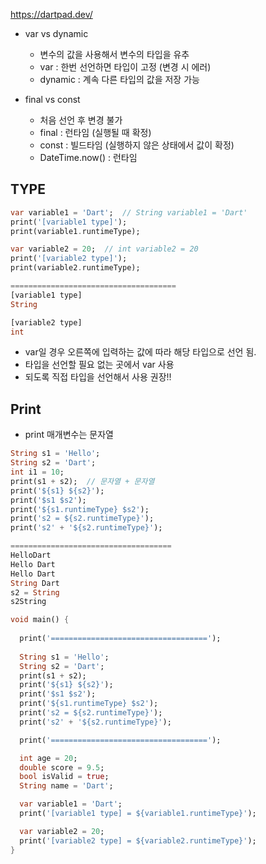 
https://dartpad.dev/


- var vs dynamic
	- 변수의 값을 사용해서 변수의 타입을 유추
	- var : 한번 선언하면 타입이 고정 (변경 시 에러)
	- dynamic : 계속 다른 타입의 값을 저장 가능

- final vs const
	- 처음 선언 후 변경 불가
	- final : 런타임 (실행될 때 확정)
	- const : 빌드타임 (실행하지 않은 상태에서 값이 확정)
	- DateTime.now() : 런타임

## TYPE
```Dart
var variable1 = 'Dart';  // String variable1 = 'Dart'
print('[variable1 type]');
print(variable1.runtimeType);

var variable2 = 20;  // int variable2 = 20
print('[variable2 type]');
print(variable2.runtimeType);

=====================================
[variable1 type]
String

[variable2 type]
int
```

- var일 경우 오른쪽에 입력하는 값에 따라 해당 타입으로 선언 됨.
- 타입을 선언할 필요 없는 곳에서 var 사용
- 되도록 직접 타입을 선언해서 사용 권장!!

## Print
- print 매개변수는 문자열
```Dart
String s1 = 'Hello';
String s2 = 'Dart';
int i1 = 10;
print(s1 + s2);  // 문자열 + 문자열
print('${s1} ${s2}');  
print('$s1 $s2');
print('${s1.runtimeType} $s2');
print('s2 = ${s2.runtimeType}');
print('s2' + '${s2.runtimeType}');

====================================
HelloDart
Hello Dart
Hello Dart
String Dart
s2 = String
s2String
```

```Dart
void main() {
  
  print('===================================');
  
  String s1 = 'Hello';
  String s2 = 'Dart';
  print(s1 + s2);
  print('${s1} ${s2}');
  print('$s1 $s2');
  print('${s1.runtimeType} $s2');
  print('s2 = ${s2.runtimeType}');
  print('s2' + '${s2.runtimeType}');

  print('===================================');

  int age = 20;
  double score = 9.5;
  bool isValid = true;
  String name = 'Dart';

  var variable1 = 'Dart';
  print('[variable1 type] = ${variable1.runtimeType}');

  var variable2 = 20;
  print('[variable2 type] = ${variable2.runtimeType}');
}

```
